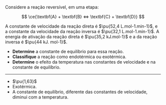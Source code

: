 Considere a reação reversível, em uma etapa:

$$
\ce{\textbf{A} + \textbf{B} <=> \textbf{C} + \textbf{D}}
$$

A constante de velocidade da reação direta é $\pu{52,4 L.mol-1.min-1}$, e a constante da velocidade da reação inversa é $\pu{32,1 L.mol-1.min-1}$. A energia de ativação da reação direta é $\pu{35,2 kJ.mol-1}$ e a da reação inversa é $\pu{44 kJ. mol-1}$. 

- **Determine** a constante de equilíbrio para essa reação.
- **Classifique** a reação como endotérmica ou exotérmica.
- **Determine** o efeito da temperatura nas constantes de velocidade e na constante de equilíbrio.

---

- $\pu{1,63}$
- Exotérmica.
- A constante de equilíbrio, diferente das constantes de velocidade, diminui com a temperatura.
